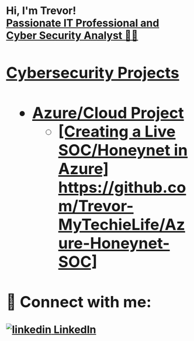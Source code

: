 <h1>Hi, I'm Trevor! <br/><a href="https://github.com/Trevor-MyTechieLife">Passionate IT Professional and Cyber Security Analyst 👨‍💻
  
  <h2>Cybersecurity Projects<h2>

- <b>Azure/Cloud Project</b>
  - [Creating a Live SOC/Honeynet in Azure] https://github.com/Trevor-MyTechieLife/Azure-Honeynet-SOC]
  
<h2> 🤳 Connect with me:</h2>

<a href="https://www.linkedin.com/in/trevor-bailey-176600a1" rel="nofollow noreferrer">
    <img src="https://i.stack.imgur.com/gVE0j.png" alt="linkedin"> LinkedIn
  
